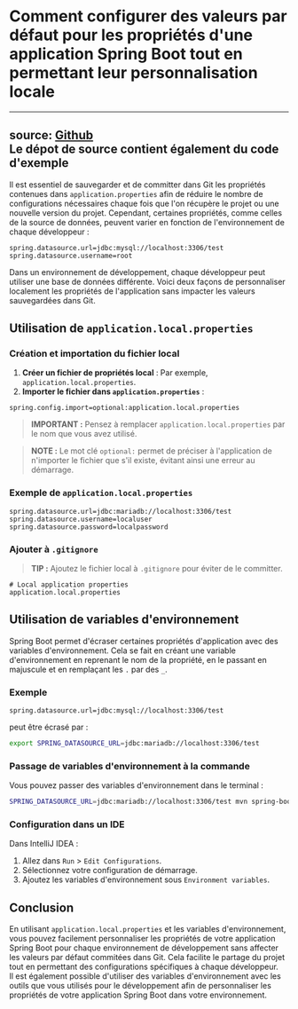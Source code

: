 # Comment configurer des valeurs par défaut pour les propriétés d'une application Spring Boot tout en permettant leur personnalisation locale

---
source: [Github](https://github.com/lpreaux/-TUTO-SPRING-BOOT---Personnalisation-des-properties-locals.git)  
Le dépot de source contient également du code d'exemple
---
Il est essentiel de sauvegarder et de committer dans Git les propriétés contenues dans `application.properties` afin de réduire le nombre de configurations nécessaires chaque fois que l'on récupère le projet ou une nouvelle version du projet. Cependant, certaines propriétés, comme celles de la source de données, peuvent varier en fonction de l'environnement de chaque développeur :

```properties
spring.datasource.url=jdbc:mysql://localhost:3306/test
spring.datasource.username=root
```

Dans un environnement de développement, chaque développeur peut utiliser une base de données différente. Voici deux façons de personnaliser localement les propriétés de l'application sans impacter les valeurs sauvegardées dans Git.

## Utilisation de `application.local.properties`

### Création et importation du fichier local

1. **Créer un fichier de propriétés local** : Par exemple, `application.local.properties`.
2. **Importer le fichier dans `application.properties`** :

```properties
spring.config.import=optional:application.local.properties
```

> **IMPORTANT :** Pensez à remplacer `application.local.properties` par le nom que vous avez utilisé.

> **NOTE :** Le mot clé `optional:` permet de préciser à l'application de n'importer le fichier que s'il existe, évitant ainsi une erreur au démarrage.

### Exemple de `application.local.properties`

```properties
spring.datasource.url=jdbc:mariadb://localhost:3306/test
spring.datasource.username=localuser
spring.datasource.password=localpassword
```

### Ajouter à `.gitignore`

> **TIP :** Ajoutez le fichier local à `.gitignore` pour éviter de le committer.

```gitignore
# Local application properties
application.local.properties
```

## Utilisation de variables d'environnement

Spring Boot permet d'écraser certaines propriétés d'application avec des variables d'environnement. Cela se fait en créant une variable d'environnement en reprenant le nom de la propriété, en le passant en majuscule et en remplaçant les `.` par des `_`.

### Exemple

```properties
spring.datasource.url=jdbc:mysql://localhost:3306/test
```

peut être écrasé par :

```bash
export SPRING_DATASOURCE_URL=jdbc:mariadb://localhost:3306/test
```

### Passage de variables d'environnement à la commande

Vous pouvez passer des variables d'environnement dans le terminal :

```bash
SPRING_DATASOURCE_URL=jdbc:mariadb://localhost:3306/test mvn spring-boot:start
```

### Configuration dans un IDE

Dans IntelliJ IDEA :
1. Allez dans `Run` > `Edit Configurations`.
2. Sélectionnez votre configuration de démarrage.
3. Ajoutez les variables d'environnement sous `Environment variables`.

## Conclusion

En utilisant `application.local.properties` et les variables d'environnement, vous pouvez facilement personnaliser les propriétés de votre application Spring Boot pour chaque environnement de développement sans affecter les valeurs par défaut commitées dans Git. Cela facilite le partage du projet tout en permettant des configurations spécifiques à chaque développeur.  
Il est également possible d'utiliser des variables d'environnement avec les outils que vous utilisés pour le développement afin de personnaliser les propriétés de votre application Spring Boot dans votre environnement.
